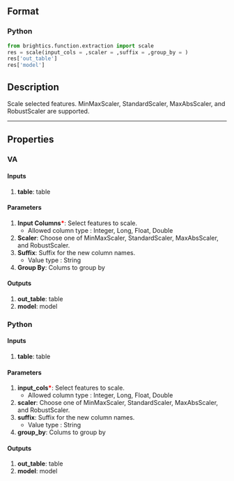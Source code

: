 ## Format
### Python
```python
from brightics.function.extraction import scale
res = scale(input_cols = ,scaler = ,suffix = ,group_by = )
res['out_table']
res['model']
```

## Description
Scale selected features. MinMaxScaler, StandardScaler, MaxAbsScaler, and RobustScaler are supported.

---

## Properties
### VA
#### Inputs
1. **table**: table

#### Parameters
1. **Input Columns**<b style="color:red">*</b>: Select features to scale.
   - Allowed column type : Integer, Long, Float, Double
2. **Scaler**: Choose one of MinMaxScaler, StandardScaler, MaxAbsScaler, and RobustScaler.
3. **Suffix**: Suffix for the new column names.
   - Value type : String
4. **Group By**: Colums to group by

#### Outputs
1. **out_table**: table
2. **model**: model

### Python
#### Inputs
1. **table**: table

#### Parameters
1. **input_cols**<b style="color:red">*</b>: Select features to scale.
   - Allowed column type : Integer, Long, Float, Double
2. **scaler**: Choose one of MinMaxScaler, StandardScaler, MaxAbsScaler, and RobustScaler.
3. **suffix**: Suffix for the new column names.
   - Value type : String
4. **group_by**: Colums to group by

#### Outputs
1. **out_table**: table
2. **model**: model


